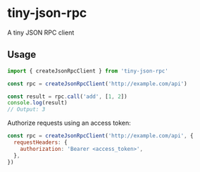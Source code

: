 # tiny-json-rpc

A tiny JSON RPC client

## Usage

```js
import { createJsonRpcClient } from 'tiny-json-rpc'

const rpc = createJsonRpcClient('http://example.com/api')

const result = rpc.call('add', [1, 2])
console.log(result)
// Output: 3
```

Authorize requests using an access token:

```js
const rpc = createJsonRpcClient('http://example.com/api', {
  requestHeaders: {
    authorization: 'Bearer <access_token>',
  },
})
```
